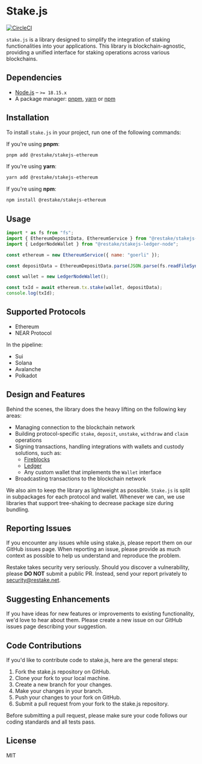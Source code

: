 # Stake.js

[![CircleCI](https://dl.circleci.com/status-badge/img/gh/restake/stake.js/tree/master.svg?style=shield&circle-token=8de591d088f23c001c417fdc7228ddb6e688878d)](https://dl.circleci.com/status-badge/redirect/gh/restake/stake.js/tree/master)

`stake.js` is a library designed to simplify the integration of staking functionalities into your applications. This library is blockchain-agnostic, providing a unified interface for staking operations across various blockchains.

## Dependencies

- [Node.js](https://nodejs.org/en) – `>= 18.15.x`
- A package manager: [pnpm](https://pnpm.io/), [yarn](https://yarnpkg.com/) or [npm](https://www.npmjs.com/)

## Installation
To install `stake.js` in your project, run one of the following commands:

If you're using **pnpm**:
```sh
pnpm add @restake/stakejs-ethereum
```

If you're using **yarn**:
```sh
yarn add @restake/stakejs-ethereum
```

If you're using **npm**:
```sh
npm install @restake/stakejs-ethereum
```

## Usage

```js
import * as fs from "fs";
import { EthereumDepositData, EthereumService } from "@restake/stakejs-ethereum";
import { LedgerNodeWallet } from "@restake/stakejs-ledger-node";

const ethereum = new EthereumService({ name: "goerli" });

const depositData = EthereumDepositData.parse(JSON.parse(fs.readFileSync("./secrets/deposit-data.json", "utf8"))[0]);

const wallet = new LedgerNodeWallet();

const txId = await ethereum.tx.stake(wallet, depositData);
console.log(txId);
```

## Supported Protocols

- Ethereum
- NEAR Protocol

In the pipeline:
- Sui
- Solana
- Avalanche
- Polkadot

## Design and Features

Behind the scenes, the library does the heavy lifting on the following key areas:

- Managing connection to the blockchain network
- Building protocol-specific `stake`, `deposit`, `unstake`, `withdraw` and `claim` operations
- Signing transactions, handling integrations with wallets and custody solutions, such as:
    - [Fireblocks](https://www.fireblocks.com)
    - [Ledger](https://www.ledger.com)
    - Any custom wallet that implements the `Wallet` interface
- Broadcasting transactions to the blockchain network

We also aim to keep the library as lightweight as possible. `Stake.js` is split in subpackages for each protocol and wallet. Whenever we can, we use libraries that support tree-shaking to decrease package size during bundling.

## Reporting Issues

If you encounter any issues while using stake.js, please report them on our GitHub issues page. When reporting an issue, please provide as much context as possible to help us understand and reproduce the problem. 

Restake takes security very seriously. Should you discover a vulnerability, please **DO NOT** submit a public PR. Instead, send your report privately to security@restake.net.

## Suggesting Enhancements

If you have ideas for new features or improvements to existing functionality, we'd love to hear about them. Please create a new issue on our GitHub issues page describing your suggestion.

## Code Contributions

If you'd like to contribute code to stake.js, here are the general steps:
1. Fork the stake.js repository on GitHub.
2. Clone your fork to your local machine.
3. Create a new branch for your changes.
4. Make your changes in your branch.
5. Push your changes to your fork on GitHub.
6. Submit a pull request from your fork to the stake.js repository.

Before submitting a pull request, please make sure your code follows our coding standards and all tests pass.

## License

MIT

